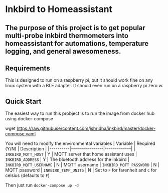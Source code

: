 # Inkbird to Homeassistant
## The purpose of this project is to get popular multi-probe inkbird thermometers into homeassistant for automations, temperature logging, and general awesomeness.

## Requirements

This is designed to run on a raspberry pi, but it should work fine on any linux system with a BLE adapter. It should even run on a raspberry pi zero w.


## Quick Start
The easiest way to run this probject is to run the image from docker hub using docker-compose

wget https://raw.githubusercontent.com/jshridha/inkbird/master/docker-compose.yaml

You will need to modify the environmental variables
| Variable | Required (Y/N) | Description |
|----------|----------------|-------------|
| `INKBIRD_MQTT_HOST` | Y | MQTT server that home assistant uses
| `INKBIRD_ADDRESS` | Y | The bluetooth address for the inkbird
| `INKBIRD_MQTT_USERNAME` | N | MQTT username
| `INKBIRD_MQTT_PASSWORD` | N | MQTT password
| `INKBIRD_TEMP_UNITS` | N | Set to `F` for farenheit and `C` for celsius (defaults to `F`)

Then just run `docker-compose up -d`
